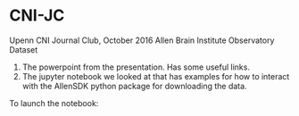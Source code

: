 # CNI-JC

Upenn CNI Journal Club, October 2016
Allen Brain Institute Observatory Dataset

1) The powerpoint from the presentation. Has some useful links.
2) The jupyter notebook we looked at that has examples for how to interact with the AllenSDK python package for downloading the data.

To launch the notebook:
